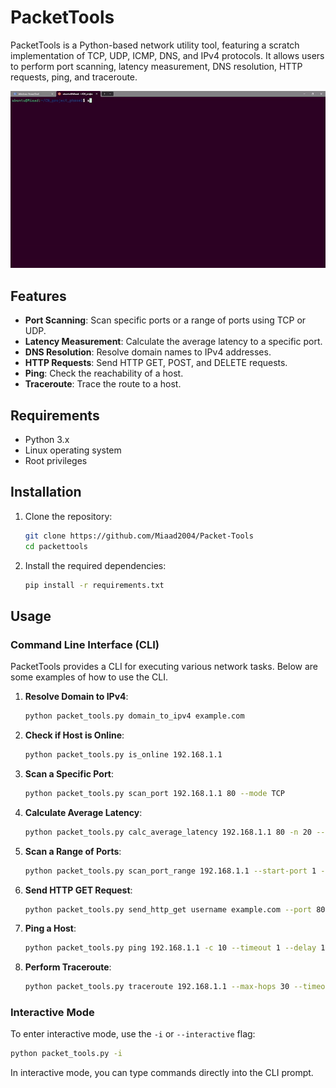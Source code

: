 # PacketTools

PacketTools is a Python-based network utility tool, featuring a scratch implementation of TCP, UDP, ICMP, DNS, and IPv4 protocols. It allows users to perform port scanning, latency measurement, DNS resolution, HTTP requests, ping, and traceroute.

![Interface](https://github.com/Miaad2004/Packet-Tools/blob/main/screenshots/test_run.gif)

## Features

- **Port Scanning**: Scan specific ports or a range of ports using TCP or UDP.
- **Latency Measurement**: Calculate the average latency to a specific port.
- **DNS Resolution**: Resolve domain names to IPv4 addresses.
- **HTTP Requests**: Send HTTP GET, POST, and DELETE requests.
- **Ping**: Check the reachability of a host.
- **Traceroute**: Trace the route to a host.

## Requirements

- Python 3.x
- Linux operating system
- Root privileges

## Installation

1. Clone the repository:

   ```sh
   git clone https://github.com/Miaad2004/Packet-Tools
   cd packettools
   ```

2. Install the required dependencies:
   ```sh
   pip install -r requirements.txt
   ```

## Usage

### Command Line Interface (CLI)

PacketTools provides a CLI for executing various network tasks. Below are some examples of how to use the CLI.

1. **Resolve Domain to IPv4**:

   ```sh
   python packet_tools.py domain_to_ipv4 example.com
   ```

2. **Check if Host is Online**:

   ```sh
   python packet_tools.py is_online 192.168.1.1
   ```

3. **Scan a Specific Port**:

   ```sh
   python packet_tools.py scan_port 192.168.1.1 80 --mode TCP
   ```

4. **Calculate Average Latency**:

   ```sh
   python packet_tools.py calc_average_latency 192.168.1.1 80 -n 20 --mode TCP
   ```

5. **Scan a Range of Ports**:

   ```sh
   python packet_tools.py scan_port_range 192.168.1.1 --start-port 1 --end-port 1024 --mode ALL
   ```

6. **Send HTTP GET Request**:

   ```sh
   python packet_tools.py send_http_get username example.com --port 80
   ```

7. **Ping a Host**:

   ```sh
   python packet_tools.py ping 192.168.1.1 -c 10 --timeout 1 --delay 1 --size 32
   ```

8. **Perform Traceroute**:
   ```sh
   python packet_tools.py traceroute 192.168.1.1 --max-hops 30 --timeout 1
   ```

### Interactive Mode

To enter interactive mode, use the `-i` or `--interactive` flag:

```sh
python packet_tools.py -i
```

In interactive mode, you can type commands directly into the CLI prompt.
